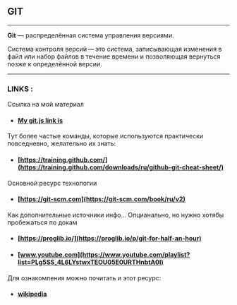 ## GIT

---

 __Git__ — распределённая система управления версиями. 

 Система контроля версий — это система, записывающая изменения в файл или набор файлов в течение времени и позволяющая вернуться позже к определённой версии. 

---

### LINKS :

Ссылка на мой материал
* #### [My git.js link is](../tasks/GIT/git.js)

 Тут более частые команды, которые используются практически повседневно, желательно их знать:
* #### [https://training.github.com/](https://training.github.com/downloads/ru/github-git-cheat-sheet/)

Основной ресурс технологии
* #### [https://git-scm.com](https://git-scm.com/book/ru/v2)

Как дополнительные источники инфо... Опцианально, но нужно хотябы пробежаться по докам

* #### [https://proglib.io/](https://proglib.io/p/git-for-half-an-hour)
* #### [www.youtube.com](https://www.youtube.com/playlist?list=PLg5SS_4L6LYstwxTEOU05E0URTHnbtA0l)

Для ознакомления можно почитать и этот ресурс:
* #### [wikipedia](https://ru.wikipedia.org/wiki/Git)
